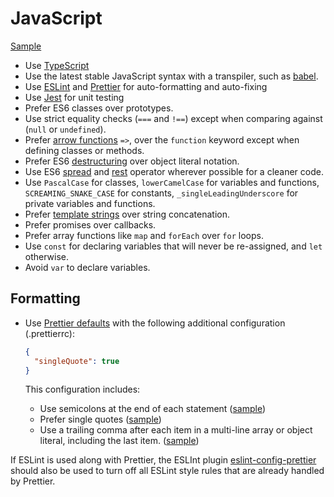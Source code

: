 # JavaScript

[Sample](sample.js)

- Use [TypeScript](/typescript/)
- Use the latest stable JavaScript syntax with a transpiler, such as [babel].
- Use [ESLint] and [Prettier] for auto-formatting and auto-fixing
- Use [Jest] for unit testing
- Prefer ES6 classes over prototypes.
- Use strict equality checks (`===` and `!==`) except when comparing against
  (`null` or `undefined`).
- Prefer [arrow functions] `=>`, over the `function` keyword except when
  defining classes or methods.
- Prefer ES6 [destructuring] over object literal notation.
- Use ES6 [spread] and [rest] operator wherever possible for a cleaner code.
- Use `PascalCase` for classes, `lowerCamelCase` for variables and functions,
  `SCREAMING_SNAKE_CASE` for constants, `_singleLeadingUnderscore` for private
  variables and functions.
- Prefer [template strings] over string concatenation.
- Prefer promises over callbacks.
- Prefer array functions like `map` and `forEach` over `for` loops.
- Use `const` for declaring variables that will never be re-assigned, and `let`
  otherwise.
- Avoid `var` to declare variables.
  
## Formatting

- Use [Prettier defaults](https://prettier.io/docs/en/options.html) with the following additional configuration (.prettierrc):

	```json
	{
	  "singleQuote": true
	}
	```
  
  This configuration includes:
  - Use semicolons at the end of each statement ([sample](/javascript/sample.js#L5))
  - Prefer single quotes ([sample](/javascript/sample.js#L11))
  - Use a trailing comma after each item in a multi-line array or object literal, including the last item. ([sample](/javascript/sample.js#L11))

If ESLint is used along with Prettier, the ESLInt plugin [eslint-config-prettier](https://github.com/prettier/eslint-config-prettier) should also be used to turn off all ESLint style rules that are already handled by Prettier.


[babel]: https://babeljs.io/
[eslint]: https://eslint.org/
[prettier]: https://prettier.io/
[jest]: /testing-jest/
[template strings]: https://developer.mozilla.org/en-US/docs/Web/JavaScript/Reference/template_strings
[arrow functions]: https://developer.mozilla.org/en-US/docs/Web/JavaScript/Reference/Functions/Arrow_functions
[destructuring]: https://developer.mozilla.org/en-US/docs/Web/JavaScript/Reference/Operators/Destructuring_assignment
[spread]: https://developer.mozilla.org/en-US/docs/Web/JavaScript/Reference/Operators/Spread_syntax
[rest]: https://developer.mozilla.org/en-US/docs/Web/JavaScript/Reference/Functions/rest_parameters
